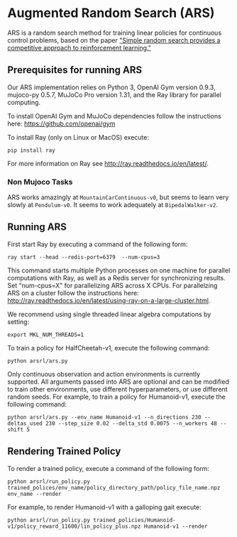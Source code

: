# Augmented Random Search (ARS)

ARS is a random search method for training linear policies for continuous control problems, based on the paper ["Simple random search provides a competitive approach to reinforcement learning."](https://arxiv.org/abs/1803.07055) 

## Prerequisites for running ARS

Our ARS implementation relies on Python 3, OpenAI Gym version 0.9.3, mujoco-py 0.5.7, MuJoCo Pro version 1.31, and the Ray library for parallel computing.  

To install OpenAI Gym and MuJoCo dependencies follow the instructions here:
https://github.com/openai/gym

To install Ray (only on Linux or MacOS) execute:
``` 
pip install ray
```
For more information on Ray see http://ray.readthedocs.io/en/latest/.

### Non Mujoco Tasks

ARS works amazingly at `MountainCarContinuous-v0`, but seems to learn very slowly at `Pendulum-v0`. It seems to work adequately at `BipedalWalker-v2`.

## Running ARS

First start Ray by executing a command of the following form:

```
ray start --head --redis-port=6379  --num-cpus=3
```

This command starts multiple Python processes on one machine for parallel computations with Ray, as well as a Redis server for synchronizing results. 
Set "num-cpus=X" for parallelizing ARS across X CPUs.
For parallelzing ARS on a cluster follow the instructions here: http://ray.readthedocs.io/en/latest/using-ray-on-a-large-cluster.html.

We recommend using single threaded linear algebra computations by setting: 
```
export MKL_NUM_THREADS=1
```

To train a policy for HalfCheetah-v1, execute the following command: 

```
python arsrl/ars.py
```

Only continuous observation and action environments is currently supported.
All arguments passed into ARS are optional and can be modified to train other environments, use different hyperparameters, or use  different random seeds.
For example, to train a policy for Humanoid-v1, execute the following command:

```
python arsrl/ars.py --env_name Humanoid-v1 --n_directions 230 --deltas_used 230 --step_size 0.02 --delta_std 0.0075 --n_workers 48 --shift 5
```

## Rendering Trained Policy

To render a trained policy, execute a command of the following form:

```
python arsrl/run_policy.py trained_polices/env_name/policy_directory_path/policy_file_name.npz env_name --render
```

For example, to render Humanoid-v1 with a galloping gait execute:

```
python arsrl/run_policy.py trained_policies/Humanoid-v1/policy_reward_11600/lin_policy_plus.npz Humanoid-v1 --render 
```
